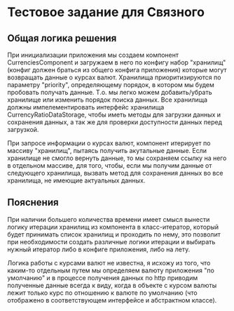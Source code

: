 # Тестовое задание для Связного

## Общая логика решения

При инициализации приложения мы создаем компонент CurrenciesComponent и загружаем в него 
по конфигу набор "хранилищ" (конфиг должен браться из общего конфига приложения)
которые могут возвращать данные о курсах валют. Хранилища приоритизируются по параметру "priority", 
определяющему порядок, в котором мы будем пробовать получать данные. 
Т.о. мы легко можем добавить/убрать хранилище или изменить порядок поиска данных. Все хранилища должны 
импелементировать интерфейс хранилища CurrencyRatioDataStorage, чтобы иметь методы для загрузки 
данных и сохранения данных, а так же для проверки доступности данных перед загрузкой.

При запросе информации о курсах валют, компонент итерирует по массиву "хранилищ", пытаясь получить 
акутальные данные. Если хранилище не смогло вернуть данные, то мы сохраняем ссылку на него 
в отдельном массиве, для того, чтобы, если мы получим данные от следующего хранилища, вызвать метод 
для сохранения данных во все хранилища, не имеющие актуальных данных.

## Пояснения

При наличии большего количества времени имеет смысл вынести логику итерации хранилищ из компонента в класс-итератор,
который будет принимать список хранилищ и проходить по нему, это позволит при необходимости создать 
различные логики итерации и выбирать нужный итератор либо в конфиге приложения, либо на лету.

Логика работы с курсами валют не известна, я исхожу из того, что каким-то отдельным путем мы определяем 
валюту приложения "по умолчанию" и в процессе получения данных по http приводим полученные данные всегда 
к виду, когда в объекте с курсом валюты лежит только курс по отношению к валюте по умолчанию 
(что отображено в соответствующем интерфейсе и абстрактном классе). 